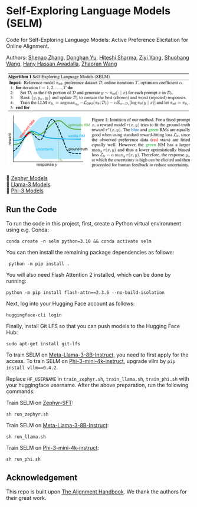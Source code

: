 
# Self-Exploring Language Models (SELM)

Code for Self-Exploring Language Models: Active Preference Elicitation for Online Alignment.

Authors: [Shenao Zhang](https://shenao-zhang.github.io), [Donghan Yu](https://plusross.github.io/), [Hiteshi Sharma](https://scholar.google.com/citations?user=-9geUIIAAAAJ), [Ziyi Yang](https://ziyi-yang.github.io/), [Shuohang Wang](https://sites.google.com/site/shuohangsite/), [Hany Hassan Awadalla](https://www.microsoft.com/en-us/research/people/hanyh/), [Zhaoran Wang](https://zhaoranwang.github.io)

![algo.png](figs/algo.png)
![illustration.jpg](figs/illustration.png)

🤗 <a href="https://huggingface.co/collections/ZhangShenao/selm-zephyr-66564a84765632c7cce38b25" target="_blank">Zephyr Models</a>\
🤗 <a href="https://huggingface.co/collections/ZhangShenao/selm-llama-66564aa2024269cbcfc39171" target="_blank">Llama-3 Models</a>\
🤗 <a href="https://huggingface.co/collections/ZhangShenao/selm-phi-66564aa7323470ad86aac21d" target="_blank">Phi-3 Models</a>

## Run the Code

To run the code in this project, first, create a Python virtual environment using e.g. Conda:

```shell
conda create -n selm python=3.10 && conda activate selm
```

You can then install the remaining package dependencies as follows:

```shell
 python -m pip install .
```

You will also need Flash Attention 2 installed, which can be done by running:

```shell
python -m pip install flash-attn==2.3.6 --no-build-isolation
```

Next, log into your Hugging Face account as follows:

```shell
huggingface-cli login
```

Finally, install Git LFS so that you can push models to the Hugging Face Hub:

```shell
sudo apt-get install git-lfs
```

To train SELM on [Meta-Llama-3-8B-Instruct](https://huggingface.co/meta-llama/Meta-Llama-3-8B-Instruct), you need to first apply for the access. To train SELM on [Phi-3-mini-4k-instruct](https://huggingface.co/microsoft/Phi-3-mini-4k-instruct), upgrade vllm by `pip install vllm==0.4.2`.

Replace `HF_USERNAME` in `train_zephyr.sh`, `train_llama.sh`, `train_phi.sh` with your huggingface username.
After the above preparation, run the following commands:

Train SELM on [Zephyr-SFT](https://huggingface.co/HuggingFaceH4/mistral-7b-sft-beta):
```shell
sh run_zephyr.sh
```

Train SELM on [Meta-Llama-3-8B-Instruct](https://huggingface.co/meta-llama/Meta-Llama-3-8B-Instruct):
```shell
sh run_llama.sh
```

Train SELM on [Phi-3-mini-4k-instruct](https://huggingface.co/microsoft/Phi-3-mini-4k-instruct):
```shell
sh run_phi.sh
```


## Acknowledgement
This repo is built upon [The Alignment Handbook](https://github.com/huggingface/alignment-handbook). We thank the authors for their great work. 